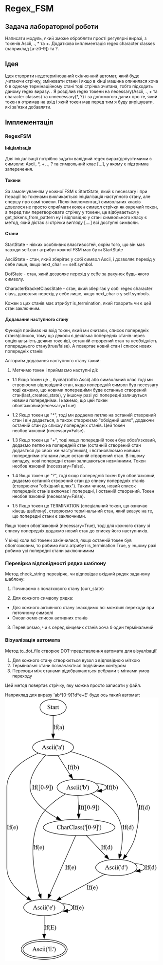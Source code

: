 # Regex_FSM

## Задача лабораторної роботи
Написати модуль, який зможе обробляти прості регулярні виразі, з токенів Ascii, ., * та +. Додатково імплементація regex character classes (наприклад [a-z0-9]) та ?.

## Ідея

Ідея створити недетермінований скінченний автомат, який буде ,читаючи стрічку, змінювати стани і якщо в кінці машина опинилася хоча б в одному термінаційному стані тоді стрічка зчитана, тобто підходить даному regex виразу. . Я розділив regex токени на necessary(Ascii, ., + та character classes) та unnecessary(*, ?) і за допомогою даних про те, який токен я отримав на вхід і який токен мав перед тим я буду вирішувати, які зв'язки добавляти.

## Імплементація

### RegexFSM

#### Ініціалізація
Для ініціалізації потрібно задати валідний regex вираз(допустимими є символи: Ascii, *, +, ., ? та символьний клас [...], у якому є підтримка заперечення.

#### Токени
За замовчуванням у кожної FSM є StartState, який є necessary і при ітерації по токенами викликається ініціалізація наступного стану, але спершу про самі токени. Після імплементації символьних класів довелося не просто сприймати кожен символ стрічки як окремий токен, а перед тим перетворювати стрічку у токени, це відбувається у get_tokens_from_pattern ну і відповідно у стані символьного класу є метод, який дістає зі стрічки вигляду [....] всі доступні символи.

#### Стани
StartState - ніяких особливих властивостей, окрім того, що він має завжди self.curr атрибут кожної FSM має бути StartState

AsciiState - стан, який зберігає у собі символ Ascii, і дозволяє перехід у себе лише, якщо next_char == self.symbol.

DotState - стан, який дозволяє перехід у себе за рахунок будь-якого символу.

CharacterBracketClassState - стан, який зберігає у собі regex character class, дозволяє перехід у себе лише, якщо next_char є у self.symbols.

Кожен з цих станів має атрибут is_termination, який говорить чи є цей стан заключним.

#### Додавання наступного стану
Функція приймає на вхід токен, який ми считали, список попередніх станів(список, тому що деколи є декілька попередніх станів через опціональність деяких токенів), останній створений стан та необхідність попереднього стану(true/false). А повертає новий стан і список нових попередніх станів

Алгоритм додавання наступного стану такий:

1) Метчимо токен і приймаємо наступні дії:
  - 1.1 Якщо токен це ., буква(тобто Ascii) або символьний клас тоді ми створюємо відповідний стан, якщо попередній символ був necessary тоді кажемо, що новими попередніми буде останньо створений стан(last_created_state), у іншому разі усі попередні залишуться новими попередніми. І кажемо, що цей токен обов'язковий(necessary=True)
  - 1.2 Якщо токен це "*", тоді ми додаємо петлю на останній створений стан і він додається, а також створюємо "обхідний шлях", додаючи останній стан до списку попередніх станів. Цей токен необов'язковий (necessary=False).

  - 1.3 Якщо токен це "+", тоді якщо попередній токен був обов'язковий, додаємо петлю на попередній стан (останній створений стан додається до своїх же наступників), і встановлюємо новими попередніми станами лише останній створений стан. В іншому випадку, нові попередні стани залишаються незмінними. Токен необов'язковий (necessary=False).

  - 1.4 Якщо токен це "?", тоді якщо попередній токен був обов'язковий, додаємо останній створений стан до списку попередніх станів (створюючи "обхідний шлях"). Таким чином, новий список попередніх станів включає і попередні, і останній створений. Токен необов'язковий (necessary=False).

  - 1.5 Якщо токен це TERMINATION (спеціальний токен, що означає кінець шаблону), створюємо термінальний стан, який вказує на те, що попередні стани є заключними.

Якщо токен обов'язковий (necessary=True), тоді для кожного стану зі списку попередніх додаємо новий стан до списку його наступників.

У кінці коли всі токени закінчилися, якщо останній токен був обов'язковим, то робимо йога атрибут is_termination True, у іншому разі робимо усі попередні стани заключнимим
### Перевірка відповідності рядка шаблону
Метод check_string перевіряє, чи відповідає вхідний рядок заданому шаблону:

  1) Починаємо з початкового стану (curr_state)

  2) Для кожного символу рядка:
  - Для кожного активного стану знаходимо всі можливі переходи при поточному символі
  - Оновлюємо список активних станів

  3) Перевіряємо, чи є серед кінцевих станів хоча б один термінальний

### Візуалізація автомата
Метод to_dot_file створює DOT-представлення автомата для візуалізації:

1) Для кожного стану створюється вузол з відповідною міткою
2) Термінальні стани позначаються подвійним контуром
3) Переходи між станами відображаються ребрами з мітками умов переходу

Цей метод повертає стрічку, яку можна просто записати у файл.

Наприклад для виразу 'ab*[0-9]?d*e+E' буде ось такий автомат:
![alt-text](example.png)